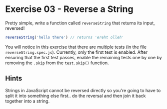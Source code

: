 # Exercise 03 - Reverse a String

Pretty simple, write a function called `reverseString` that returns its input, reversed!

```javascript
reverseString('hello there') // returns 'ereht olleh'
```

You will notice in this exercise that there are multiple tests (in the file `reverseString.spec.js`). Currently, only the first test is enabled. After ensuring that the first test passes, enable the remaining tests one by one by removing the `.skip` from the `test.skip()` function.

## Hints

Strings in JavaScript cannot be reversed directly so you're going to have to split it into something else first.. do the reversal and then join it back together into a string.
